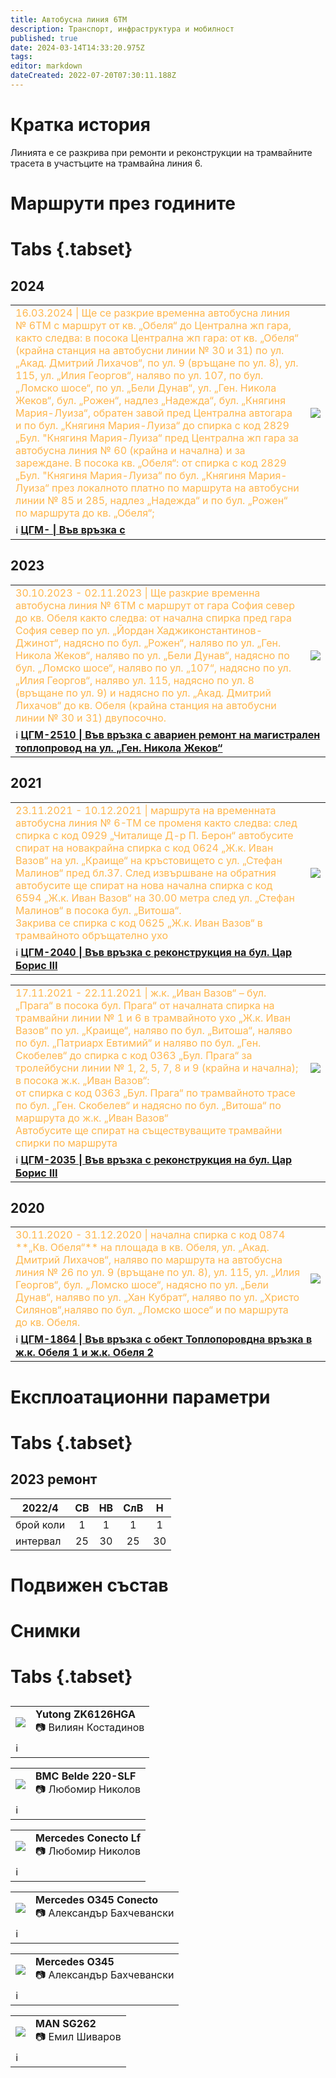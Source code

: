 ```yaml
---
title: Автобусна линия 6TM
description: Транспорт, инфраструктура и мобилност
published: true
date: 2024-03-14T14:33:20.975Z
tags: 
editor: markdown
dateCreated: 2022-07-20T07:30:11.188Z
---
```


 # Кратка история

Линията е се разкрива при ремонти и реконструкции на трамвайните трасета в участъците на трамвайна линия 6.

# Маршрути през годините



# Tabs {.tabset}

## 2024
<div class="table-responsive"><table style="width:100%"><tr>
<td><span style="color:#FFB74D"> 16.03.2024 | Ще се разкрие временна автобусна линия № 6ТМ с маршрут от кв. „Обеля“ до Централна жп гара, както следва: в посока Централна жп гара: от кв. „Обеля“ (крайна станция на автобусни линии № 30 и 31) по ул. „Акад. Дмитрий Лихачов“, по ул. 9 (връщане по ул. 8), ул. 115, ул. „Илия Георгов“, наляво по ул. 107,  по бул. „Ломско шосе“, по ул. „Бели Дунав“, ул. „Ген. Никола Жеков“, бул. „Рожен“, надлез „Надежда“, бул. „Княгиня Мария-Луиза“, обратен завой пред Централна автогара и по бул. „Княгиня Мария-Луиза“ до спирка с код 2829 „Бул. "Княгиня Мария-Луиза“ пред Централна жп гара за автобусна линия № 60 (крайна и начална) и за зареждане. В посока кв. „Обеля“: от спирка с код 2829 „Бул. "Княгиня Мария-Луиза“ по бул. „Княгиня Мария-Луиза“ през локалното платно по маршрута на автобусни линии № 85 и 285, надлез „Надежда“ и по бул. „Рожен“ по маршрута до кв. „Обеля“;</span><br></td>
<td><img src="https://sofia.walnutphp.com/public/uploads/event-attachments/bbefff10.jpg"></td></tr>
  <td colspan=2 >ℹ️ <a href=""><b>ЦГМ- | Във връзка с</b></a></td></table></div>
  

## 2023
<div class="table-responsive"><table style="width:100%"><tr>
<td><span style="color:#FFB74D"> 30.10.2023 - 02.11.2023 | Ще разкрие временна автобусна линия № 6ТМ с маршрут от гара София север до кв. Обеля както следва: от начална спирка пред гара София север по ул. „Йордан Хаджиконстантинов-Джинот“, надясно по бул. „Рожен“, наляво по ул. „Ген. Никола Жеков“, наляво по ул. „Бели Дунав“, надясно по бул. „Ломско шосе“, наляво по ул. „107“, надясно по ул. „Илия Георгов“, наляво ул. 115, надясно по ул. 8 (връщане по ул. 9) и надясно по ул. „Акад. Дмитрий Лихачов“ до кв. Обеля (крайна станция на автобусни линии № 30 и 31) двупосочно.</span><br></td>
<td><img src="https://sofia.walnutphp.com/public/uploads/event-attachments/70e36578.jpg"></td></tr>
  <td colspan=2 >ℹ️ <a href=""><b>ЦГМ-2510 | Във връзка с авариен ремонт на магистрален топлопровод на ул. „Ген. Никола Жеков“</b></a></td></table></div>
  
  

## 2021
  <div class="table-responsive"><table style="width:100%"><tr>
<td><span style="color:#FFB74D"> 23.11.2021 - 10.12.2021 | маршрута на временната автобусна линия № 6-ТМ се променя както следва: след спирка с код 0929 „Читалище Д-р П. Берон“ автобусите  спират на новакрайна спирка с код 0624 „Ж.к. Иван Вазов“ на ул. „Краище“ на кръстовището с ул. „Стефан Малинов“ пред бл.37. След извършване на обратния автобусите ще спират на нова начална спирка с код  6594 „Ж.к. Иван Вазов“ на 30.00 метра след ул. „Стефан Малинов“ в посока бул. „Витоша“.  <br>  Закрива се спирка с код 0625 „Ж.к. Иван Вазов“ в трамвайното обръщателно ухо</span><br></td>
<td><img src="https://sofia.walnutphp.com/public/uploads/event-attachments/b8033a4d.jpg"></td></tr>
  <td colspan=2 >ℹ️ <a href=""><b>ЦГМ-2040 | Във връзка с реконструкция на бул. Цар Борис III</b></a></td></table></div>
  
  
<div class="table-responsive"><table style="width:100%"><tr>
<td><span style="color:#FFB74D"> 17.11.2021 - 22.11.2021 | ж.к. „Иван Вазов“ – бул. „Прага“ в посока бул. Прага“ от началната спирка на трамвайни линии № 1 и 6 в трамвайното ухо „Ж.к. Иван Вазов“ по ул. „Краище“, наляво по бул. „Витоша“, наляво по бул. „Патриарх Евтимий“ и наляво по бул. „Ген. Скобелев“ до спирка с код 0363 „Бул. Прага“ за тролейбусни линии № 1, 2, 5, 7, 8 и 9 (крайна и начална); в посока ж.к. „Иван Вазов“: <br> от спирка с код 0363 „Бул. Прага“ по трамвайното трасе по бул. „Ген. Скобелев“ и надясно по бул. „Витоша“ по маршрута до ж.к. „Иван Вазов“ <br> Автобусите ще спират на съществуващите трамвайни спирки по маршрута</span><br></td>
<td><img src="https://sofia.walnutphp.com/public/uploads/event-attachments/30ecb91e.jpg"></td></tr>
  <td colspan=2 >ℹ️ <a href=""><b>ЦГМ-2035 | Във връзка с реконструкция на бул. Цар Борис III</b></a></td></table></div>
   

## 2020
  <div class="table-responsive"><table style="width:100%"><tr>
<td><span style="color:#FFB74D"> 30.11.2020 - 31.12.2020 | начална спирка с код 0874 **„Кв. Обеля“** на площада в кв. Обеля, ул. „Акад. Дмитрий Лихачов“, наляво по маршрута на автобусна линия № 26 по ул. 9 (връщане по ул. 8), ул. 115, ул. „Илия Георгов“, бул. „Ломско шосе“, надясно по ул. „Бели Дунав“, наляво по ул. „Хан Кубрат“, наляво по ул. „Христо Силянов“,наляво по бул. „Ломско шосе“ и по маршрута до кв. Обеля.</span><br></td>
<td><img src="https://sofia.walnutphp.com/public/uploads/event-attachments/194ddc73.jpg"></td></tr>
  <td colspan=2 >ℹ️ <a href=""><b>ЦГМ-1864 | Във връзка с обект Топлопоровдна връзка в ж.к. Обеля 1 и ж.к. Обеля 2</b></a></td></table></div>
  
  

# Експлоатационни параметри

# Tabs {.tabset}

## 2023 ремонт

| 2022/4 |   **СВ**   | **НВ** | **СлВ** |  **Н**  |
|------------|:----------:|:------:|:-------:|:-------:|
| брой коли  |          1 |      1 |       1 |       1 |
|  интервал  |         25 |     30 |      25 |      30 |


# Подвижен състав
  

# Снимки
  
# Tabs {.tabset}

##
<!--следващ пост--> 
<div class="table-responsive"><table style="width:100%"><tr>
<td><img src="https://live.staticflickr.com/65535/53382100613_c2bc154288_k.jpg"></td>
<td><b>Yutong ZK6126HGA</b><br>📷 Вилиян Костадинов</td></tr>
  <td colspan=2 >ℹ️ </td></table></div>
  
<!--следващ пост--> 
<div class="table-responsive"><table style="width:100%"><tr>
<td><img src="https://live.staticflickr.com/65535/53309585798_f698324739_k.jpg"></td>
<td><b>BMC Belde 220-SLF</b><br>📷 Любомир Николов</td></tr>
  <td colspan=2 >ℹ️ </td></table></div>
  
<!--следващ пост--> 
<div class="table-responsive"><table style="width:100%"><tr>
<td><img src="https://live.staticflickr.com/65535/50676707787_272920c888_k.jpg"></td>
<td><b>Mercedes Conecto Lf</b><br>📷 Любомир Николов</td></tr>
  <td colspan=2 >ℹ️ </td></table></div>
  
  
<!--следващ пост--> 
<div class="table-responsive"><table style="width:100%"><tr>
<td><img src="https://live.staticflickr.com/65535/52481264778_17b8c629f8_k.jpg"></td>
<td><b>Mercedes O345 Conecto</b><br>📷 Александър Бахчевански</td></tr>
  <td colspan=2 >ℹ️ </td></table></div>
  
<!--следващ пост--> 
<div class="table-responsive"><table style="width:100%"><tr>
<td><img src="https://live.staticflickr.com/65535/52480112812_feee63d2c2_k.jpg"></td>
<td><b>Mercedes O345</b><br>📷 Александър Бахчевански</td></tr>
  <td colspan=2 >ℹ️ </td></table></div>
  
<!--следващ пост--> 
<div class="table-responsive"><table style="width:100%"><tr>
<td><img src="https://live.staticflickr.com/65535/48257012937_8eb8cbdc8c_b.jpg"></td>
<td><b>MAN SG262</b><br>📷 Емил Шиваров</td></tr>
  <td colspan=2 >ℹ️ </td></table></div>
  